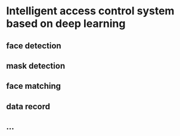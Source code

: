 # Intelligent access control system based on deep learning

## face detection
## mask detection
## face matching
## data record
## ...